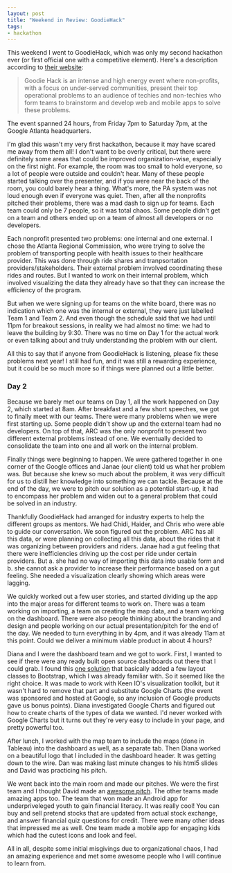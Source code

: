 ```yaml
---
layout: post
title: "Weekend in Review: GoodieHack"
tags:
- hackathon
---
```


This weekend I went to GoodieHack, which was only my second hackathon ever (or first official one with a competitive element). Here's a description according to [their website](http://goodiehack.com/):

> Goodie Hack is an intense and high energy event where non-profits, with a focus on under-served communities, present their top operational problems to an audience of techies and non-techies who form teams to brainstorm and develop web and mobile apps to solve these problems.

The event spanned 24 hours, from Friday 7pm to Saturday 7pm, at the Google Atlanta headquarters.

I'm glad this wasn't my very first hackathon, because it may have scared me away from them all! I don't want to be overly critical, but there were definitely some areas that could be improved organization-wise, especially on the first night. For example, the room was too small to hold everyone, so a lot of people were outside and couldn't hear. Many of these people started talking over the presenter, and if you were near the back of the room, you could barely hear a thing. What's more, the PA system was not loud enough even if everyone was quiet. Then, after all the nonprofits pitched their problems, there was a mad dash to sign up for teams. Each team could only be 7 people, so it was total chaos. Some people didn't get on a team and others ended up on a team of almost all developers or no developers.

Each nonprofit presented two problems: one internal and one external. I chose the Atlanta Regional Commission, who were trying to solve the problem of transporting people with health issues to their healthcare provider. This was done through ride shares and tranpsortation providers/stakeholders. Their external problem involved coordinating these rides and routes. But I wanted to work on their internal problem, which involved visualizing the data they already have so that they can increase the efficiency of the program.

But when we were signing up for teams on the white board, there was no indication which one was the internal or external, they were just labelled Team 1 and Team 2. And even though the schedule said that we had until 11pm for breakout sessions, in reality we had almost no time: we had to leave the building by 9:30. There was no time on Day 1 for the actual work or even talking about and truly understanding the problem with our client.

All this to say that if anyone from GoodieHack is listening, please fix these problems next year! I still had fun, and it was still a rewarding experience, but it could be so much more so if things were planned out a little better.

### Day 2

Because we barely met our teams on Day 1, all the work happened on Day 2, which started at 8am. After breakfast and a few short speeches, we got to finally meet with our teams. There were many problems when we were first starting up. Some people didn't show up and the external team had no developers. On top of that, ARC was the only nonprofit to present two different external problems instead of one. We eventually decided to consolidate the team into one and all work on the internal problem.

Finally things were beginning to happen. We were gathered together in one corner of the Google offices and Janae (our client) told us what her problem was. But because she knew so much about the problem, it was very difficult for us to distill her knowledge into something we can tackle. Because at the end of the day, we were to pitch our solution as a potential start-up, it had to encompass her problem and widen out to a general problem that could be solved in an industry.

Thankfully GoodieHack had arranged for industry experts to help the different groups as mentors. We had Chidi, Haider, and Chris who were able to guide our conversation. We soon figured out the problem. ARC has all this data, or were planning on collecting all this data, about the rides that it was organizing between providers and riders. Janae had a gut feeling that there were inefficiencies driving up the cost per ride under certain providers. But a. she had no way of importing this data into usable form and b. she cannot ask a provider to increase their performance based on a gut feeling. She needed a visualization clearly showing which areas were lagging.

We quickly worked out a few user stories, and started dividing up the app into the major areas for different teams to work on. There was a team working on importing, a team on creating the map data, and a team working on the dashboard. There were also people thinking about the branding and design and people working on our actual presentation/pitch for the end of the day. We needed to turn everything in by 4pm, and it was already 11am at this point. Could we deliver a minimum viable product in about 4 hours?

Diana and I were the dashboard team and we got to work. First, I wanted to see if there were any ready built open source dashboards out there that I could grab. I found this <a href="https://github.com/keen/dashboards">one solution</a> that basically added a few layout classes to Bootstrap, which I was already familiar with. So it seemed like the right choice. It was made to work with Keen IO's visualization toolkit, but it wasn't hard to remove that part and substitute Google Charts (the event was sponsored and hosted at Google, so any inclusion of Google products gave us bonus points). Diana investigated Google Charts and figured out how to create charts of the types of data we wanted. I'd never worked with Google Charts but it turns out they're very easy to include in your page, and pretty powerful too.

After lunch, I worked with the map team to include the maps (done in Tableau) into the dashboard as well, as a separate tab. Then Diana worked on a beautiful logo that I included in the dashboard header. It was getting down to the wire. Dan was making last minute changes to his html5 slides and David was practicing his pitch.

We went back into the main room and made our pitches. We were the first team and I thought David made an [awesome pitch](https://www.youtube.com/embed/6axBpWJpnq4). The other teams made amazing apps too. The team that won made an Android app for underpriveleged youth to gain financial literacy. It was really cool! You can buy and sell pretend stocks that are updated from actual stock exchange, and answer financial quiz questions for credit. There were many other ideas that impressed me as well. One team made a mobile app for engaging kids which had the cutest icons and look and feel.

All in all, despite some initial misgivings due to organizational chaos, I had an amazing experience and met some awesome people who I will continue to learn from.